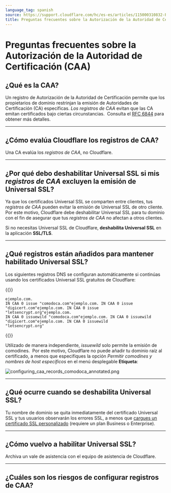 ```yaml
---
language_tag: spanish
source: https://support.cloudflare.com/hc/es-es/articles/115000310832-Preguntas-frecuentes-sobre-la-Autorizaci%C3%B3n-de-la-Autoridad-de-Certificaci%C3%B3n-CAA-
title: Preguntas frecuentes sobre la Autorización de la Autoridad de Certificación (CAA)
---
```


# Preguntas frecuentes sobre la Autorización de la Autoridad de Certificación (CAA)



## ¿Qué es la CAA?

Un registro de Autorización de la Autoridad de Certificación permite que los propietarios de dominio restrinjan la emisión de Autoridades de Certificación (CA) específicas. _Los registros de CAA_ evitan que las CA emitan certificados bajo ciertas circunstancias.  Consulta el [RFC 6844](https://tools.ietf.org/html/rfc6844) para obtener más detalles.

___

## ¿Cómo evalúa Cloudflare los registros de CAA?

Una CA evalúa los _registros de CAA_, no Cloudflare.

___

## ¿Por qué debo deshabilitar Universal SSL si mis _registros de CAA_ excluyen la emisión de Universal SSL?

Ya que los certificados Universal SSL se comparten entre clientes, tus _registros de CAA_ pueden evitar la emisión de Universal SSL de otro cliente. Por este motivo, Cloudflare debe deshabilitar Universal SSL para tu dominio con el fin de asegurar que tus _registros de CAA_ no afectan a otros clientes.

Si no necesitas Universal SSL de Cloudflare, **deshabilita Universal SSL** en la aplicación **SSL/TLS**.

___

## ¿Qué registros están añadidos para mantener habilitado Universal SSL?

Los siguientes registros DNS se configuran automáticamente si continúas usando los certificados Universal SSL gratuitos de Cloudflare:


{{<raw>}}<pre class="CodeBlock CodeBlock-with-rows CodeBlock-scrolls-horizontally CodeBlock-is-light-in-light-theme CodeBlock--language-txt" language="txt"><code><span class="CodeBlock--rows"><span class="CodeBlock--rows-content"><span class="CodeBlock--row"><span class="CodeBlock--row-indicator"></span><div class="CodeBlock--row-content"><span class="CodeBlock--token-plain">ejemplo.com. IN CAA 0 issue &quot;comodoca.com&quot;ejemplo.com. IN CAA 0 issue &quot;digicert.com&quot;ejemplo.com. IN CAA 0 issue &quot;letsencrypt.org&quot;ejemplo.com. IN CAA 0 issuewild &quot;comodoca.com&quot;ejemplo.com. IN CAA 0 issuewild &quot;digicert.com&quot;ejemplo.com. IN CAA 0 issuewild &quot;letsencrypt.org&quot;</span></div></span></span></span></code></pre>{{</raw>}}

Utilizado de manera independiente, _issuewild_ solo permite la emisión de comodines.  Por este motivo, Cloudflare no puede añadir tu dominio raíz al certificado, a menos que especifiques la opción _Permitir comodines y nombres de host específicos_ en el menú desplegable **Etiqueta**:  

![configuring_caa_records_comodoca_annotated.png](/support/static/configuring_caa_records_comodoca_annotated.png)

___

## ¿Qué ocurre cuando se deshabilita Universal SSL?

Tu nombre de dominio se quita inmediatamente del certificado Universal SSL y tus usuarios observarán los errores SSL, a menos que [cargues un certificado SSL personalizado](https://support.cloudflare.com/hc/en-us/articles/200170466-How-do-I-upload-a-custom-SSL-certificate-Business-or-Enterprise-only-) (requiere un plan Business o Enterprise).

___

## ¿Cómo vuelvo a habilitar Universal SSL?

Archiva un vale de asistencia con el equipo de asistencia de Cloudflare.

___

## ¿Cuáles son los riesgos de configurar registros de CAA?

